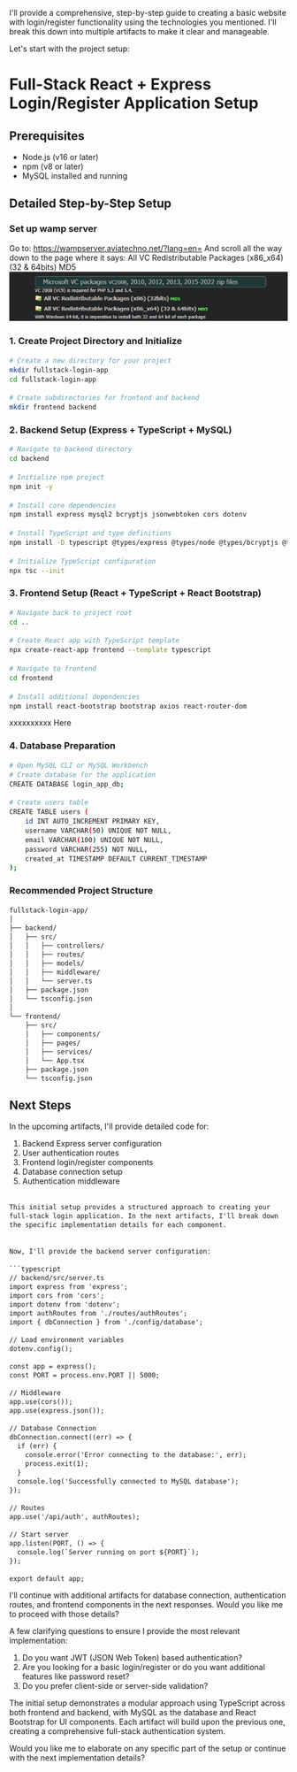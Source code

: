 I'll provide a comprehensive, step-by-step guide to creating a basic website with login/register functionality using the technologies you mentioned. I'll break this down into multiple artifacts to make it clear and manageable.

Let's start with the project setup:



# Full-Stack React + Express Login/Register Application Setup

## Prerequisites
- Node.js (v16 or later)
- npm (v8 or later)
- MySQL installed and running

## Detailed Step-by-Step Setup

### Set up wamp server
Go to: https://wampserver.aviatechno.net/?lang=en= 
And scroll all the way down to the page where it says: 
All VC Redistributable Packages (x86_x64) (32 & 64bits) MD5 
![Image of file location on the website](image.png)


### 1. Create Project Directory and Initialize
```bash
# Create a new directory for your project
mkdir fullstack-login-app
cd fullstack-login-app

# Create subdirectories for frontend and backend
mkdir frontend backend
```

### 2. Backend Setup (Express + TypeScript + MySQL)
```bash
# Navigate to backend directory
cd backend

# Initialize npm project
npm init -y

# Install core dependencies
npm install express mysql2 bcryptjs jsonwebtoken cors dotenv

# Install TypeScript and type definitions
npm install -D typescript @types/express @types/node @types/bcryptjs @types/jsonwebtoken ts-node-dev

# Initialize TypeScript configuration
npx tsc --init
```

### 3. Frontend Setup (React + TypeScript + React Bootstrap)
```bash
# Navigate back to project root
cd ..

# Create React app with TypeScript template
npx create-react-app frontend --template typescript

# Navigate to frontend
cd frontend

# Install additional dependencies
npm install react-bootstrap bootstrap axios react-router-dom
```
xxxxxxxxxx Here
### 4. Database Preparation
```bash
# Open MySQL CLI or MySQL Workbench
# Create database for the application
CREATE DATABASE login_app_db;

# Create users table
CREATE TABLE users (
    id INT AUTO_INCREMENT PRIMARY KEY,
    username VARCHAR(50) UNIQUE NOT NULL,
    email VARCHAR(100) UNIQUE NOT NULL,
    password VARCHAR(255) NOT NULL,
    created_at TIMESTAMP DEFAULT CURRENT_TIMESTAMP
);
```

### Recommended Project Structure
```
fullstack-login-app/
│
├── backend/
│   ├── src/
│   │   ├── controllers/
│   │   ├── routes/
│   │   ├── models/
│   │   ├── middleware/
│   │   └── server.ts
│   ├── package.json
│   └── tsconfig.json
│
└── frontend/
    ├── src/
    │   ├── components/
    │   ├── pages/
    │   ├── services/
    │   └── App.tsx
    ├── package.json
    └── tsconfig.json
```

## Next Steps
In the upcoming artifacts, I'll provide detailed code for:
1. Backend Express server configuration
2. User authentication routes
3. Frontend login/register components
4. Database connection setup
5. Authentication middleware
```

This initial setup provides a structured approach to creating your full-stack login application. In the next artifacts, I'll break down the specific implementation details for each component.


Now, I'll provide the backend server configuration:

```typescript
// backend/src/server.ts
import express from 'express';
import cors from 'cors';
import dotenv from 'dotenv';
import authRoutes from './routes/authRoutes';
import { dbConnection } from './config/database';

// Load environment variables
dotenv.config();

const app = express();
const PORT = process.env.PORT || 5000;

// Middleware
app.use(cors());
app.use(express.json());

// Database Connection
dbConnection.connect((err) => {
  if (err) {
    console.error('Error connecting to the database:', err);
    process.exit(1);
  }
  console.log('Successfully connected to MySQL database');
});

// Routes
app.use('/api/auth', authRoutes);

// Start server
app.listen(PORT, () => {
  console.log(`Server running on port ${PORT}`);
});

export default app;

```

I'll continue with additional artifacts for database connection, authentication routes, and frontend components in the next responses. Would you like me to proceed with those details? 

A few clarifying questions to ensure I provide the most relevant implementation:
1. Do you want JWT (JSON Web Token) based authentication?
2. Are you looking for a basic login/register or do you want additional features like password reset?
3. Do you prefer client-side or server-side validation?

The initial setup demonstrates a modular approach using TypeScript across both frontend and backend, with MySQL as the database and React Bootstrap for UI components. Each artifact will build upon the previous one, creating a comprehensive full-stack authentication system.

Would you like me to elaborate on any specific part of the setup or continue with the next implementation details?